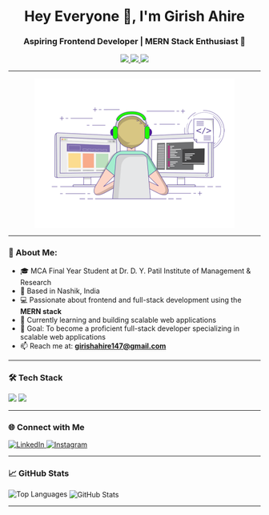<h1 align="center">Hey Everyone 👋, I'm Girish Ahire</h1>    
<h3 align="center">Aspiring Frontend Developer | MERN Stack Enthusiast 🚀</h3>  

<p align="center">
  <a href="https://github.com/GirishAhire">
    <img src="https://img.shields.io/badge/GitHub-Girish%20Ahire-black?logo=github&style=flat-square" />
  </a>
  <a href="https://www.linkedin.com/in/girish-ahire-5bb96124a/">
    <img src="https://img.shields.io/badge/LinkedIn-Girish%20Ahire-blue?logo=linkedin&style=flat-square" />
  </a>
  <a href="https://www.credly.com/users/girish-ahire.b570c408">
    <img src="https://img.shields.io/badge/Credly-Certified-green?logo=credly&style=flat-square" />
  </a>
</p>

---

<p align="center">
  <img align="center" alt="Coding" width="400" src="https://raw.githubusercontent.com/devSouvik/devSouvik/master/gif3.gif">
</p>

---

### 💬 About Me:
- 🎓 MCA Final Year Student at Dr. D. Y. Patil Institute of Management & Research  
- 📍 Based in Nashik, India  
- 💻 Passionate about frontend and full-stack development using the **MERN stack**  
- 🌱 Currently learning and building scalable web applications  
- 🎯 Goal: To become a proficient full-stack developer specializing in scalable web applications  
- 📫 Reach me at: **girishahire147@gmail.com**

---

### 🛠️ Tech Stack

<div align="left">
  <img src="https://skillicons.dev/icons?i=html,css,js,react,nodejs,express,mongodb,tailwind,python" height="40" />
  <img src="https://skillicons.dev/icons?i=git,github,vscode,postman,vercel,netlify" height="40" />
</div>

---

### 🌐 Connect with Me

<p align="left">
  <a href="https://www.linkedin.com/in/girish-ahire-5bb96124a/" target="_blank">
    <img src="https://raw.githubusercontent.com/rahuldkjain/github-profile-readme-generator/master/src/images/icons/Social/linked-in-alt.svg" alt="LinkedIn" height="30" width="40" />
  </a>
  <a href="https://instagram.com/girish_ahire.1428" target="_blank">
    <img src="https://raw.githubusercontent.com/rahuldkjain/github-profile-readme-generator/master/src/images/icons/Social/instagram.svg" alt="Instagram" height="30" width="40" />
  </a>
</p>

---

### 📈 GitHub Stats

<p>
  <img align="left" src="https://github-readme-stats.vercel.app/api/top-langs?username=GirishAhire&show_icons=true&locale=en&layout=compact&theme=vue&hide_border=true" alt="Top Languages" />
</p>
<p>
  &nbsp;<img align="center" src="https://github-readme-stats.vercel.app/api?username=GirishAhire&show_icons=true&locale=en&theme=vue&hide_border=true" alt="GitHub Stats" />
</p>

---

